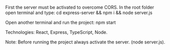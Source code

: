 First the server must be activated to overcome CORS. In the root folder open terminal and type: cd express-server && npm i && node server.js

Open another terminal and run the project: npm start

Technologies: React, Express, TypeScript, Node.

Note: Before running the project always activate the server. (node server.js).
